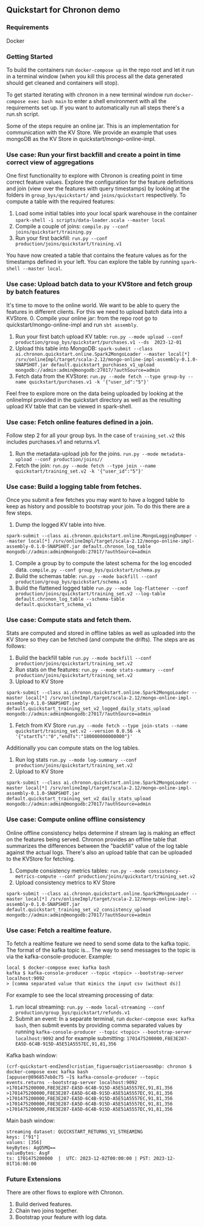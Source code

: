 ## Quickstart for Chronon demo


### Requirements

Docker

### Getting Started

To build the containers run `docker-compose up` in the repo root and let it run in a terminal window (when you kill this
process all the data generated should get cleaned and containers will stop).

To get started iterating with chronon in a new terminal window run `docker-compose exec bash main` to enter a shell environment with all the
requirements set up. If you want to automatically run all steps there's a run.sh script.

Some of the steps require an online jar. This is an implementation for communication with the KV Store. We provide an
example that uses mongoDB as the KV Store in quickstart/mongo-online-impl.


### Use case: Run your first backfill and create a point in time correct view of aggregations

One first functionality to explore with Chronon is creating point in time correct feature values. Explore the
configuration for the feature definitions and join (view over the features with query timestamps) by looking at the
folders in `group_bys/quickstart/` and `joins/quickstart` respectively. To compute a table with the required features:
1. Load some initial tables into your local spark warehouse in the container `spark-shell -i scripts/data-loader.scala
   --master local`
2. Compile a couple of joins: `compile.py --conf joins/quickstart/training.py`
3. Run your first backfill: `run.py --conf production/joins/quickstart/training.v1`

You have now created a table that contains the feature values as for the timestamps defined in your left.
You can explore the table by running `spark-shell --master local`.

### Use case: Upload batch data to your KVStore and fetch group by batch features

It's time to move to the online world. We want to be able to query the features in different clients. For this we need
to upload batch data into a KVStore.
0. Compile your online jar: from the repo root go to quickstart/mongo-online-impl and run `sbt assembly`.
1. Run your first batch upload KV table: `run.py --mode upload --conf production/group_bys/quickstart/purchases.v1 --ds  2023-12-01`
2. Upload this table into MongoDB: `spark-submit --class ai.chronon.quickstart.online.Spark2MongoLoader --master local[*] /srv/onlineImpl/target/scala-2.12/mongo-online-impl-assembly-0.1.0-SNAPSHOT.jar default.quickstart_purchases_v1_upload mongodb://admin:admin@mongodb:27017/?authSource=admin`
3. Fetch data from the KVStore: `run.py --mode fetch --type group-by --name quickstart/purchases.v1 -k '{"user_id":"5"}'`

Feel free to explore more on the data being uploaded by looking at the onlineImpl provided in the quickstart directory
as well as the resulting upload KV table that can be viewed in spark-shell.

### Use case: Fetch online features defined in a join.

Follow step 2 for all your group bys. In the case of `training_set.v2` this includes purchases.v1 and returns.v1.

1. Run the metadata-upload job for the joins. `run.py --mode metadata-upload --conf production/joins//`
2. Fetch the join: `run.py --mode fetch --type join --name quickstart/training_set.v2 -k '{"user_id":"5"}'`


### Use case: Build a logging table from fetches.

Once you submit a few fetches you may want to have a logged table to keep as history and possible to bootstrap your
join. To do this there are a few steps.

1. Dump the logged KV table into hive.
```
spark-submit --class ai.chronon.quickstart.online.MongoLoggingDumper --master local[*] /srv/onlineImpl/target/scala-2.12/mongo-online-impl-assembly-0.1.0-SNAPSHOT.jar default.chronon_log_table mongodb://admin:admin@mongodb:27017/?authSource=admin
```
1. Compile a group by to compute the latest schema for the log encoded data. `compile.py --conf group_bys/quickstart/schema.py`
1. Build the schemas table: `run.py --mode backfill --conf production/group_bys/quickstart/schema.v1`
1. Build the flattened logged table `run.py --mode log-flattener --conf production/joins/quickstart/training_set.v2 --log-table default.chronon_log_table --schema-table default.quickstart_schema_v1`

### Use case: Compute stats and fetch them.

Stats are computed and stored in offline tables as well as uploaded into the KV Store so they can be fetched (and
compute the drifts). The steps are as follows:
1. Build the backfill table `run.py --mode backfill --conf production/joins/quickstart/training_set.v2`
1. Run stats on the features: `run.py --mode stats-summary --conf production/joins/quickstart/training_set.v2`
1. Upload to KV Store
```
spark-submit --class ai.chronon.quickstart.online.Spark2MongoLoader --master local[*] /srv/onlineImpl/target/scala-2.12/mongo-online-impl-assembly-0.1.0-SNAPSHOT.jar default.quickstart_training_set_v2_logged_daily_stats_upload mongodb://admin:admin@mongodb:27017/?authSource=admin
```
1. Fetch from KV Store `run.py --mode fetch --type join-stats --name quickstart/training_set.v2 --version 0.0.56 -k '{"startTs":"0","endTs":"180000000000000"}'`

Additionally you can compute stats on the log tables.
1. Run log stats `run.py --mode log-summary --conf production/joins/quickstart/training_set.v2`
1. Upload to KV Store
```
spark-submit --class ai.chronon.quickstart.online.Spark2MongoLoader --master local[*] /srv/onlineImpl/target/scala-2.12/mongo-online-impl-assembly-0.1.0-SNAPSHOT.jar default.quickstart_training_set_v2_daily_stats_upload mongodb://admin:admin@mongodb:27017/?authSource=admin
```

### Use case: Compute online offline consistency

Online offline consistency helps determine if stream lag is making an effect on the features being served. Chronon
provides an offline table that summarizes the differences between the "backfill" value of the log table against the
actual logs. There's also an upload table that can be uploaded to the KVStore for fetching.
1. Compute consistency metrics tables:
`run.py --mode consistency-metrics-compute --conf production/joins/quickstart/training_set.v2`
1. Upload consistency metrics to KV Store
```
spark-submit --class ai.chronon.quickstart.online.Spark2MongoLoader --master local[*] /srv/onlineImpl/target/scala-2.12/mongo-online-impl-assembly-0.1.0-SNAPSHOT.jar default.quickstart_training_set_v2_consistency_upload mongodb://admin:admin@mongodb:27017/?authSource=admin
```

### Use case: Fetch a realtime feature.

To fetch a realtime feature we need to send some data to the kafka topic. The format of the kafka topic is...
The way to send messages to the topic is via the kafka-console-producer. Example:
```
local $ docker-compose exec kafka bash
kafka $ kafka-console-producer --topic <topic> --bootstrap-server localhost:9092
> [comma separated value that mimics the input csv (without ds)]
```

For example to see the local streaming processing of data:

1. run local streaming: `run.py --mode local-streaming --conf production/group_bys/quickstart/refunds.v1`
1. Submit an event: In a separate terminal, run `docker-compose exec kafka bash`, then submit events by providing comma
   separated values by running `kafka-console-producer --topic <topic> --bootstrap-server localhost:9092` and for
   example submitting: `1701475200000,F8E3E287-EA5D-6C4B-915D-A5E51A5557EC,91,81,356`

Kafka bash window:
```
(crf-quickstart-end2end)cristian_figueroa@cristiaeroasmbp: chronon $ docker-compose exec kafka bash
[appuser@896857eb8c75 ~]$ kafka-console-producer --topic events.returns --bootstrap-server localhost:9092
>1701475200000,F8E3E287-EA5D-6C4B-915D-A5E51A5557EC,91,81,356
>1701475200000,F8E3E287-EA5D-6C4B-915D-A5E51A5557EC,91,81,356
>1701475200000,F8E3E287-EA5D-6C4B-915D-A5E51A5557EC,91,81,356
>1701475200000,F8E3E287-EA5D-6C4B-915D-A5E51A5557EC,91,81,356
>1701475200000,F8E3E287-EA5D-6C4B-915D-A5E51A5557EC,91,81,356
```

Main bash window:
```
streaming dataset: QUICKSTART_RETURNS_V1_STREAMING
keys: ["91"]
values: [356]
keyBytes: AgQ5MQ==
valueBytes: AsgF
ts: 1701475200000  |  UTC: 2023-12-02T00:00:00 | PST: 2023-12-01T16:00:00
```

### Future Extensions

There are other flows to explore with Chronon.

1. Build derived features.
1. Chain two joins together.
1. Bootstrap your feature with log data.
